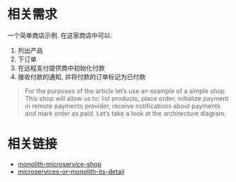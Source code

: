 # 相关需求
一个简单商店示例. 在这家商店中可以:
1. 列出产品
2. 下订单
3. 在远程支付提供商中初始化付款
4. 接收付款的通知, 并将付款的订单标记为已付款

> For the purposes of the article let’s use an example of a simple shop. This shop will allow us to: list products, place order, initialize payment in remote payments provider, receive notifications about payments and mark order as paid. Let’s take a look at the architecture diagram.
# 相关链接
- [monolith-microservice-shop](https://github.com/ThreeDotsLabs/monolith-microservice-shop)
- [microservices-or-monolith-its-detail](https://threedots.tech/post/microservices-or-monolith-its-detail/)